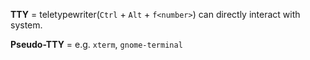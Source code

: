 **TTY** = teletypewriter(`Ctrl` + `Alt` + `f<number>`)
    can directly interact with system.

**Pseudo-TTY** = e.g. `xterm`, `gnome-terminal`
